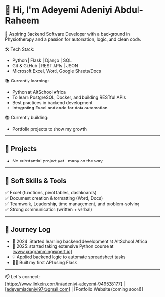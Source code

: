 # 👋 Hi, I'm Adeyemi Adeniyi Abdul-Raheem

🎯 Aspiring Backend Software Developer with a background in Physiotherapy and a passion for automation, logic, and clean code.

🛠️ Tech Stack:
- Python | Flask | Django | SQL
- Git & GitHub | REST APIs | JSON
- Microsoft Excel, Word, Google Sheets/Docs

📚 Currently learning:
- Python at AltSchool Africa
- To learn PostgreSQL, Docker, and building RESTful APIs
- Best practices in backend development
- Integrating Excel and code for data automation

📚 Currently building:
- Portfolio projects to show my growth


---

## 🧠 Projects
- No substantial project yet...many on the way

---

## 💼 Soft Skills & Tools

✅ Excel (functions, pivot tables, dashboards)  
✅ Document creation & formatting (Word, Docs)  
✅ Teamwork, Leadership, time management, and problem-solving  
✅ Strong communication (written + verbal)

---

## 🚀 Journey Log

- 🌱 2024: Started learning backend development at AltSchool Africa
- 🌱 2025: started taking extensive Python course at [www.programmingexpert.io]
- 💡 Applied backend logic to automate spreadsheet tasks  
- 👨‍💻 Built my first API using Flask  

---

📫 Let's connect:  
[https://www.linkein.com/in/adeniyi-adeyemi-949528177] | [adeyemiadeniyi97@gmail.com] | [Portfolio Website (coming soon!)]

